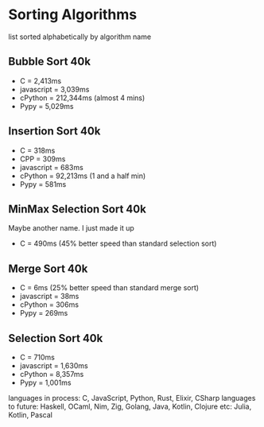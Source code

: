 # Sorting Algorithms

list sorted alphabetically by algorithm name

## Bubble Sort 40k

- C = 2,413ms
- javascript = 3,039ms
- cPython = 212,344ms (almost 4 mins)
- Pypy = 5,029ms

## Insertion Sort 40k

- C = 318ms
- CPP = 309ms
- javascript = 683ms
- cPython = 92,213ms (1 and a half min)
- Pypy = 581ms

## MinMax Selection Sort 40k
Maybe another name. I just made it up

- C = 490ms (45% better speed than standard selection sort)

## Merge Sort 40k

- C = 6ms (25% better speed than standard merge sort)
- javascript = 38ms
- cPython = 306ms
- Pypy = 269ms

## Selection Sort 40k

- C = 710ms
- javascript = 1,630ms
- cPython = 8,357ms
- Pypy = 1,001ms

languages in process: C, JavaScript, Python, Rust, Elixir, CSharp
languages to future: Haskell, OCaml, Nim, Zig, Golang, Java, Kotlin, Clojure
etc: Julia, Kotlin, Pascal

